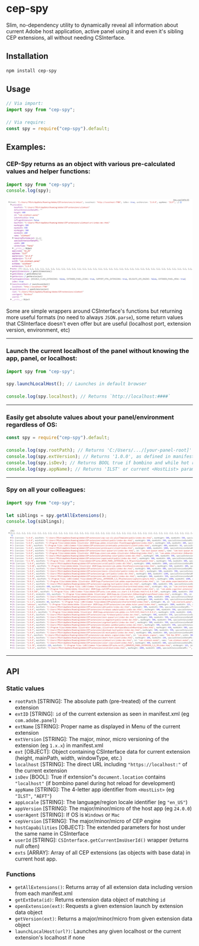 # cep-spy

Slim, no-dependency utility to dynamically reveal all information about current Adobe host application, active panel using it and even it's sibling CEP extensions, all without needing CSInterface.

## Installation

```bash
npm install cep-spy
```

## Usage

```js
// Via import:
import spy from "cep-spy";

// Via require:
const spy = require("cep-spy").default;
```

## Examples:

### CEP-Spy returns as an object with various pre-calculated values and helper functions:

```js
import spy from "cep-spy";
console.log(spy);
```

![](assets/log.png)

Some are simple wrappers around CSInterface's functions but returning more useful formats (no need to always `JSON.parse`), some return values that CSInterface doesn't even offer but are useful (localhost port, extension version, environment, etc)

---

### Launch the current localhost of the panel without knowing the app, panel, or localhost:

```js
import spy from "cep-spy";

spy.launchLocalHost(); // Launches in default browser

console.log(spy.localhost); // Returns `http://localhost:####`
```

---

### Easily get absolute values about your panel/environment regardless of OS:

```js
const spy = require("cep-spy").default;

console.log(spy.rootPath); // Returns 'C:/Users/.../[your-panel-root]'
console.log(spy.extVersion); // Returns '1.0.0', as defined in manifest.xml
console.log(spy.isDev); // Returns BOOL true if bombino and while hot reloading
console.log(spy.appName); // Returns 'ILST' or current <HostList> param of host app
```

---

### Spy on all your colleagues:

```js
import spy from "cep-spy";

let siblings = spy.getAllExtensions();
console.log(siblings);
```

![](assets/getAllExtensions.png)

---

## API

### Static values

- `rootPath` [STRING]: The absolute path (pre-treated) of the current extension
- `extID` [STRING]: `id` of the current extension as seen in manifest.xml (eg `com.adobe.panel`)
- `extName` [STRING]: Proper name as displayed in Menu of the current extension
- `extVersion` [STRING]: The major, minor, micro versioning of the extension (eg `1.x.x`) in manifest.xml
- `ext` [OBJECT]: Object containing CSInterface data for current extension (height, mainPath, width, windowType, etc.)
- `localhost` [STRING]: The direct URL including `"https://localhost:"` of the current extension
- `isDev` [BOOL]: True if extension"s `document.location` contains `"localhost"` (if bombino panel during hot reload for development)
- `appName` [STRING]: The 4-letter app identifier from `<HostList>` (eg `"ILST"`, `"AEFT"`)
- `appLocale` [STRING]: The language/region locale identifier (eg `"en_US"`)
- `appVersion` [STRING]: The major/minor/micro of the host app (eg `24.0.0`)
- `userAgent` [STRING]: If OS is `Windows` or `Mac`
- `cepVersion` [STRING]: The major/minor/micro of CEP engine
- `hostCapabilities` [OBJECT]: The extended parameters for host under the same name in CSInterface
- `userId` [STRING]: `CSInterface.getCurrentImsUserId()` wrapper (returns null often)
- `exts` [ARRAY]: Array of all CEP extensions (as objects with base data) in current host app.

### Functions

- `getAllExtensions()`: Returns array of all extension data including version from each manifest.xml
- `getExtData(id)`: Returns extension data object of matching `id`
- `openExtension(ext)`: Requests a given extension launch by extension data object
- `getVersion(ext)`: Returns a major/minor/micro from given extension data object
- `launchLocalHost(url?)`: Launches any given localhost or the current extension's localhost if none
